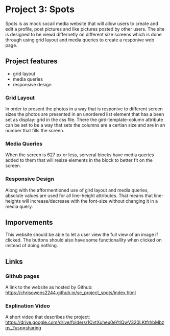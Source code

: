 # Project 3: Spots

Spots is as mock socail media website that will allow users to create and edit a profile, post pictures and like pictures posted by other users. The site is designed to be viewd differnetly on different size screens which is done through using grid layout and media queries to create a responive web page.

## Project features

- grid layout
- media queries
- responsive design

### Grid Layout

In order to present the photos in a way that is responive to different screen sizes the photos are presented in an unordered list element that has a been set as display: grid in the css file. There the gird-template-column attribute can be set to be a way that sets the columns are a certian size and are in an number that fills the screen.

### Media Queries

When the screen is 627 px or less, serveral blocks have media queries added to them that will resize elements in the block to better fit on the screen.

### Responsive Design

Along with the afformentioned use of gird layout and media queries, absolute values are used for all line-height attributes. That means that line-heights will increase/decrease with the font-size without changing it in a media query.

## Imporvements

This website should be able to let a user view the full view of an image if clicked. The buttons should also have some functionallity when clicked on instead of doing nothing.

## Links

### Github pages

A link to the website as hosted by Github: https://chrisowens2244.github.io/se_project_spots/index.html

### Explination Video

A short video that describes the project: https://drive.google.com/drive/folders/1OvtXuheu0eYtlQwV320LKtfrhbMbzqs_?usp=sharing
